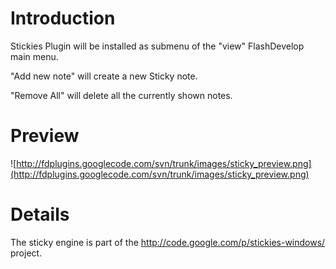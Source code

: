 # Introduction #

Stickies Plugin will be installed as submenu of the "view" FlashDevelop main menu.

"Add new note" will create a new Sticky note.

"Remove All" will delete all the currently shown notes.


# Preview #

![http://fdplugins.googlecode.com/svn/trunk/images/sticky_preview.png](http://fdplugins.googlecode.com/svn/trunk/images/sticky_preview.png)

# Details #

The sticky engine is part of the http://code.google.com/p/stickies-windows/ project.











